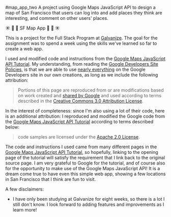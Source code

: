 #map_app_two
A project using Google Maps JavaScript API to design a map of San Francisco that users can log into and add places they think are interesting, and comment on other users' places.

:sunny: :palm_tree: :evergreen_tree: SF Map App :evergreen_tree: :palm_tree: :sunny:

This is a project for the Full Stack Program at [Galvanize](http://www.galvanize.com/courses/full-stack/). The goal for the assignment was to spend a week using the skills we've learned so far to create a web app.

I used and modified code and instructions from the [Google Maps JavaScript API Tutorial](https://developers.google.com/maps/documentation/javascript/tutorial). My understanding, from reading the [Google Developers Site Policies](https://developers.google.com/site-policies), is that we are able to use [nearly everything](https://developers.google.com/site-policies#restrictions) on the Google Developers site in our own creations, as long as we include the following attribution:

> Portions of this page are reproduced from or are modifications based on work created and [shared by Google](https://developers.google.com/readme/policies/) and used according to terms described in the [Creative Commons 3.0 Attribution License](http://creativecommons.org/licenses/by/3.0/).

In the interest of completeness: since I'm also using a lot of their code, here is an additional attribution: I reproduced and modified the Google code from the [Google Maps JavaScript API Tutorial](https://developers.google.com/maps/documentation/javascript/tutorial) according to terms described below: 
> code samples are licensed under the [Apache 2.0 License](http://www.apache.org/licenses/LICENSE-2.0).

The code and instructions I used came from many different pages in the [Google Maps JavaScript API Tutorial](https://developers.google.com/maps/documentation/javascript/tutorial), so hopefully, linking to the opening page of the tutorial will satisfy the requirement that I link back to the original source page. I am very grateful to Google for the tutorial, and of course also for the opportunity to make use of the Google Maps JavaScript API! It is a dream come true to have even this simple web app, showing a few locations in San Francisco that I think are fun to visit.


A few disclaimers:
- I have only been studying at Galvanize for eight weeks, so there is a lot I still don't know. I look forward to adding features and improvements as I learn more!


